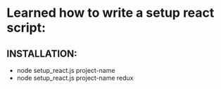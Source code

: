 # Learned how to write a setup react script:

## INSTALLATION:
- node setup_react.js project-name
- node setup_react.js project-name redux



